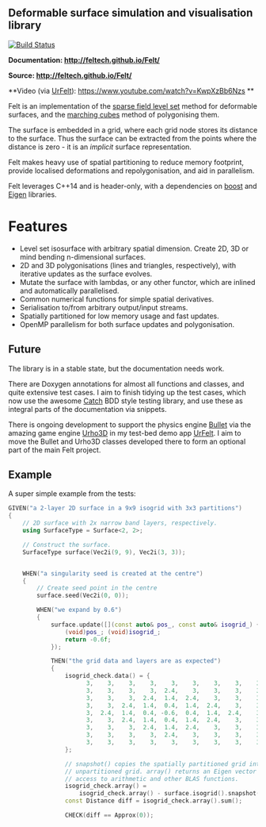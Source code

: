 Deformable surface simulation and visualisation library
-------------------------------------------------------

[![Build Status](https://travis-ci.org/feltech/Felt.svg?branch=master)](https://travis-ci.org/feltech/Felt)

**Documentation: http://feltech.github.io/Felt/**

**Source: http://feltech.github.io/Felt/**

**Video (via [UrFelt](https://github.com/feltech/UrFelt)):
https://www.youtube.com/watch?v=KwpXzBb6Nzs **

Felt is an implementation of the
[sparse field level set](https://en.wikipedia.org/wiki/Level_set_(data_structures)#Sparse_field)
method for deformable surfaces, and the
[marching cubes](https://en.wikipedia.org/wiki/Marching_cubes) method of polygonising them.

The surface is embedded in a grid, where each grid node stores its distance to the surface. Thus
the surface can be extracted from the points where the distance is zero - it is an *implicit*
surface representation.

Felt makes heavy use of spatial partitioning to reduce memory footprint, provide localised
deformations and repolygonisation, and aid in parallelism.

Felt leverages C++14 and is header-only, with a dependencies on [boost](http://www.boost.org/) and
[Eigen](http://eigen.tuxfamily.org/index.php?title=Main_Page) libraries.


# Features
* Level set isosurface with arbitrary spatial dimension. Create 2D, 3D or mind bending
n-dimensional surfaces.
* 2D and 3D polygonisations (lines and triangles, respectively), with iterative updates as the
surface evolves.
* Mutate the surface with lambdas, or any other functor, which are inlined and automatically
parallelised.
* Common numerical functions for simple spatial derivatives.
* Serialisation to/from arbitrary output/input streams.
* Spatially partitioned for low memory usage and fast updates.
* OpenMP parallelism for both surface updates and polygonisation.

## Future
The library is in a stable state, but the documentation needs work.

There are Doxygen annotations for almost all functions and classes, and quite extensive test cases.
I aim to finish tidying up the test cases, which now use the awesome
[Catch](https://github.com/philsquared/Catch) BDD style testing library, and use these as integral
parts of the documentation via snippets.

There is ongoing development to support the physics engine [Bullet](http://bulletphysics.org) via
the amazing game engine [Urho3D](https://urho3d.github.io/) in my test-bed demo app
[UrFelt](https://github.com/feltech/UrFelt).  I aim to move the Bullet and Urho3D classes developed
there to form an optional part of the main Felt project.


## Example
A super simple example from the tests:

```cpp
GIVEN("a 2-layer 2D surface in a 9x9 isogrid with 3x3 partitions")
{
	// 2D surface with 2x narrow band layers, respectively.
	using SurfaceType = Surface<2, 2>;

	// Construct the surface.
	SurfaceType surface(Vec2i(9, 9), Vec2i(3, 3));


	WHEN("a singularity seed is created at the centre")
	{
		// Create seed point in the centre
		surface.seed(Vec2i(0, 0));

		WHEN("we expand by 0.6")
		{
			surface.update([](const auto& pos_, const auto& isogrid_) {
				(void)pos_; (void)isogrid_;
				return -0.6f;
			});

			THEN("the grid data and layers are as expected")
			{
				isogrid_check.data() = {
					  3,    3,    3,    3,    3,    3,    3,    3,    3,
					  3,    3,    3,    3,  2.4,    3,    3,    3,    3,
					  3,    3,    3,  2.4,  1.4,  2.4,    3,    3,    3,
					  3,    3,  2.4,  1.4,  0.4,  1.4,  2.4,    3,    3,
					  3,  2.4,  1.4,  0.4, -0.6,  0.4,  1.4,  2.4,    3,
					  3,    3,  2.4,  1.4,  0.4,  1.4,  2.4,    3,    3,
					  3,    3,    3,  2.4,  1.4,  2.4,    3,    3,    3,
					  3,    3,    3,    3,  2.4,    3,    3,    3,    3,
					  3,    3,    3,    3,    3,    3,    3,    3,    3
				};

				// snapshot() copies the spatially partitioned grid into a single
				// unpartitioned grid. array() returns an Eigen vector with the grid data, giving
				// access to arithmetic and other BLAS functions.
				isogrid_check.array() =
					isogrid_check.array() - surface.isogrid().snapshot()->array();
				const Distance diff = isogrid_check.array().sum();

				CHECK(diff == Approx(0));
```
